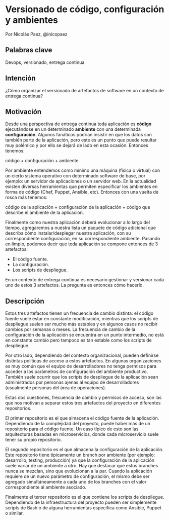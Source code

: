 # Versionado de código, configuración y ambientes

Por Nicolás Paez, @inicopaez

## Palabras clave

Devops, versionado, entrega continua

## Intención

¿Cómo organizar el versionado de artefactos de software en un contexto de entrega continua?

## Motivación

Desde una perspectiva de entrega continua toda aplicación es **código** ejecutándose en un determinado **ambiente** con una determinada **configuración**. Algunos fanáticos podrían insistir en que los datos son también parte de la aplicación, pero este es un punto que puede resultar muy polémico y por ello se dejará de lado en esta ocasión. Entonces tenemos:

código + configuración + ambiente

Por ambiente entendemos como mínimo una máquina (física o virtual) con un cierto sistema operativo con determinado software de base, por ejemplo: un servidor de aplicaciones o un servidor web. En la actualidad existen diversas herramientas que permiten especificar los ambientes en forma de código (Chef, Puppet, Ansible, etc). Entonces con una vuelta de rosca más tenemos:

código de la aplicación + configuración de la aplicación + código que describe el ambiente de la aplicación.

Finalmente como nuestra aplicación deberá evolucionar a lo largo del tiempo, agregaremos a nuestra lista un paquete de código adicional que describa cómo instalar/desplegar nuestra aplicación, con su correspondiente configuración, en su correspondiente ambiente. Pasando en limpio, podemos decir que toda aplicación se compone entonces de 3 artefactos:

*   El código fuente.
*   La configuración.
*   Los scripts de despliegue.

En un contexto de entrega continua es necesario gestionar y versionar cada uno de estos 3 artefactos. La pregunta es entonces cómo hacerlo.

## Descripción

Estos tres artefactos tienen un frecuencia de cambio distinta: el código fuente suele estar en constante modificación, mientras que los scripts de despliegue suelen ser mucho más estables y en algunos casos no recibir cambios por semanas o meses. La frecuencia de cambio de la configuración de la aplicación se encuentra en un punto intermedio, no está en constante cambio pero tampoco es tan estable como los scripts de despliegue.

Por otro lado, dependiendo del contexto organizacional, pueden definirse distintas políticas de acceso a estos artefactos. En algunas organizaciones es muy común que el equipo de desarrolladores no tenga permisos para acceder a los parámetros de configuración del ambiente productivo. También suele ocurrir que los scripts de despliegue de la aplicación sean administrados por personas ajenas al equipo de desarrolladores (usualmente personas del área de operaciones).

Estas dos cuestiones, frecuencia de cambio y permisos de acceso, son las que nos motivan a separar estos tres artefactos del proyecto en diferentes repositorios.

El primer repositorio es el que almacena el código fuente de la aplicación. Dependiendo de la complejidad del proyecto, puede haber más de un repositorio para el código fuente. Un caso típico de esto son las arquitecturas basadas en microservicios, donde cada microservicio suele tener su propio repositorio.

El segundo repositorio es el que almacena la configuración de la aplicación. Este repositorio tiene típicamente un branch por ambiente (por ejemplo: desarrollo, testing, producción) ya que la configuración de la aplicación suele variar de un ambiente a otro. Hay que destacar que estos branches nunca se mezclan, sino que evolucionan a la par. Cuando la aplicación requiere de un nuevo parámetro de configuración, el mismo debe ser agregado simultáneamente a cada uno de los branches con el valor correspondiente al ambiente asociado.

Finalmente el tercer repositorio es el que contiene los scripts de despliegue. Dependiendo de la infraestructura del proyecto pueden ser simplemente scripts de Bash o de alguna herramientas específica como Ansible, Puppet o similar.